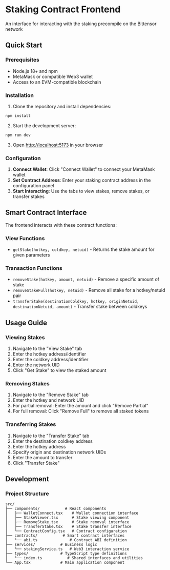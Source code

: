 # Staking Contract Frontend

An interface for interacting with the staking precompile on the Bittensor network

## Quick Start

### Prerequisites

- Node.js 18+ and npm
- MetaMask or compatible Web3 wallet
- Access to an EVM-compatible blockchain

### Installation

1. Clone the repository and install dependencies:

```bash
npm install
```

2. Start the development server:

```bash
npm run dev
```

3. Open [http://localhost:5173](http://localhost:5173) in your browser

### Configuration

1. **Connect Wallet**: Click "Connect Wallet" to connect your MetaMask wallet
2. **Set Contract Address**: Enter your staking contract address in the configuration panel
3. **Start Interacting**: Use the tabs to view stakes, remove stakes, or transfer stakes

## Smart Contract Interface

The frontend interacts with these contract functions:

### View Functions
- `getStake(hotkey, coldkey, netuid)` - Returns the stake amount for given parameters

### Transaction Functions
- `removeStake(hotkey, amount, netuid)` - Remove a specific amount of stake
- `removeStakeFull(hotkey, netuid)` - Remove all stake for a hotkey/netuid pair
- `transferStake(destinationColdkey, hotkey, originNetuid, destinationNetuid, amount)` - Transfer stake between coldkeys

## Usage Guide

### Viewing Stakes

1. Navigate to the "View Stake" tab
2. Enter the hotkey address/identifier
3. Enter the coldkey address/identifier  
4. Enter the network UID
5. Click "Get Stake" to view the staked amount

### Removing Stakes

1. Navigate to the "Remove Stake" tab
2. Enter the hotkey and network UID
3. For partial removal: Enter the amount and click "Remove Partial"
4. For full removal: Click "Remove Full" to remove all staked tokens

### Transferring Stakes

1. Navigate to the "Transfer Stake" tab
2. Enter the destination coldkey address
3. Enter the hotkey address
4. Specify origin and destination network UIDs
5. Enter the amount to transfer
6. Click "Transfer Stake"

## Development

### Project Structure

```
src/
├── components/           # React components
│   ├── WalletConnect.tsx    # Wallet connection interface
│   ├── StakeViewer.tsx      # Stake viewing component
│   ├── RemoveStake.tsx      # Stake removal interface
│   ├── TransferStake.tsx    # Stake transfer interface
│   └── ContractConfig.tsx   # Contract configuration
├── contracts/           # Smart contract interfaces
│   └── abi.ts              # Contract ABI definition
├── services/           # Business logic
│   └── stakingService.ts   # Web3 interaction service
├── types/              # TypeScript type definitions
│   └── index.ts           # Shared interfaces and utilities
└── App.tsx             # Main application component
```